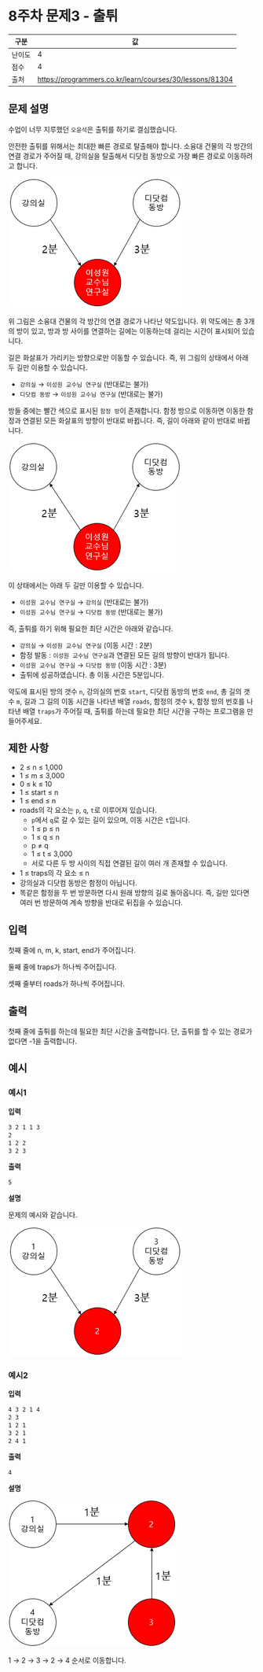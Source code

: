 # 8주차 문제3 - 출튀

|구분|값|
|---|---|
|난이도|4|
|점수|4|
|출처|https://programmers.co.kr/learn/courses/30/lessons/81304|

## 문제 설명
수업이 너무 지루했던 `오윤석`은 출튀를 하기로 결심했습니다.

안전한 출튀를 위해서는 최대한 빠른 경로로 탈출해야 합니다. 소융대 건물의 각 방간의 연결 경로가 주어질 때, 강의실을 탈출해서 디닷컴 동방으로 가장 빠른 경로로 이동하려고 합니다.

![description1](./images/description1.png)

위 그림은 소융대 건물의 각 방간의 연결 경로가 나타난 약도입니다. 위 약도에는 총 3개의 방이 있고, 방과 방 사이를 연결하는 길에는 이동하는데 걸리는 시간이 표시되어 있습니다.

길은 화살표가 가리키는 방향으로만 이동할 수 있습니다. 즉, 위 그림의 상태에서 아래 두 길만 이용할 수 있습니다.
- `강의실` → `이성원 교수님 연구실` (반대로는 불가)
- `디닷컴 동방` → `이성원 교수님 연구실` (반대로는 불가)

방들 중에는 빨간 색으로 표시된 `함정 방`이 존재합니다. 함정 방으로 이동하면 이동한 함정과 연결된 모든 화살표의 방향이 반대로 바뀝니다. 즉, 길이 아래와 같이 반대로 바뀝니다.

![description2](./images/description2.png)

이 상태에서는 아래 두 길만 이용할 수 있습니다.
- `이성원 교수님 연구실` → `강의실` (반대로는 불가)
- `이성원 교수님 연구실` → `디닷컴 동방` (반대로는 불가)

즉, 출튀를 하기 위해 필요한 최단 시간은 아래와 같습니다.
- `강의실` → `이성원 교수님 연구실` (이동 시간 : 2분)
- 함정 발동 : `이성원 교수님 연구실`과 연결된 모든 길의 방향이 반대가 됩니다.
- `이성원 교수님 연구실` → `디닷컴 동방` (이동 시간 : 3분)
- 출튀에 성공하였습니다. 총 이동 시간은 5분입니다.


약도에 표시된 방의 갯수 `n`, 강의실의 번호 `start`, 디닷컴 동방의 번호 `end`, 총 길의 갯수 `m`, 길과 그 길의 이동 시간을 나타낸 배열 `roads`, 함정의 갯수 `k`, 함정 방의 번호를 나타낸 배열 `traps`가 주어질 때, 출튀를 하는데 필요한 최단 시간을 구하는 프로그램을 만들어주세요.


## 제한 사항
- 2 ≤ n ≤ 1,000
- 1 ≤ m ≤ 3,000
- 0 ≤ k ≤ 10
- 1 ≤ start ≤ n
- 1 ≤ end ≤ n
- roads의 각 요소는 `p`, `q`, `t`로 이루어져 있습니다.
    - `p`에서 `q`로 갈 수 있는 길이 있으며, 이동 시간은 `t`입니다.
    - 1 ≤ p ≤ n
    - 1 ≤ q ≤ n
    - p ≠ q
    - 1 ≤ t ≤ 3,000
    - 서로 다른 두 방 사이의 직접 연결된 길이 여러 개 존재할 수 있습니다.
- 1 ≤ traps의 각 요소 ≤ n
- 강의실과 디닷컴 동방은 함정이 아닙니다.
- 똑같은 함정을 두 번 방문하면 다시 원래 방향의 길로 돌아옵니다. 즉, 길만 있다면 여러 번 방문하여 계속 방향을 반대로 뒤집을 수 있습니다.

## 입력
첫째 줄에 n, m, k, start, end가 주어집니다.

둘째 줄에 traps가 하나씩 주어집니다.

셋째 줄부터 roads가 하나씩 주어집니다.

## 출력
첫째 줄에 출튀를 하는데 필요한 최단 시간을 출력합니다. 단, 출튀를 할 수 있는 경로가 없다면 -1을 출력합니다.

## 예시
### 예시1
**입력**
```
3 2 1 1 3
2
1 2 2
3 2 3
```

**출력**
```
5
```

**설명**

문제의 예시와 같습니다.

![example1](./images/example1.png)


### 예시2
**입력**
```
4 3 2 1 4
2 3
1 2 1
3 2 1
2 4 1
```

**출력**
```
4
```

**설명**

![example2](./images/example2.png)

1 → 2 → 3 → 2 → 4 순서로 이동합니다.